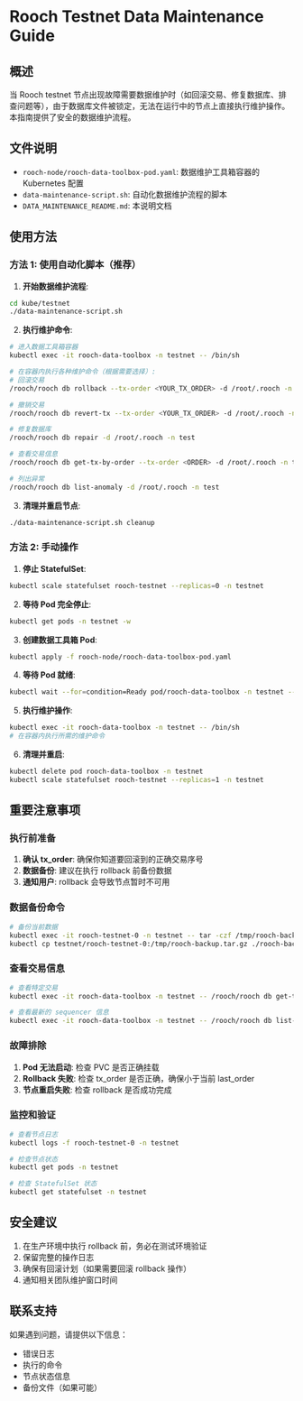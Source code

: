 # Rooch Testnet Data Maintenance Guide

## 概述

当 Rooch testnet 节点出现故障需要数据维护时（如回滚交易、修复数据库、排查问题等），由于数据库文件被锁定，无法在运行中的节点上直接执行维护操作。本指南提供了安全的数据维护流程。

## 文件说明

- `rooch-node/rooch-data-toolbox-pod.yaml`: 数据维护工具箱容器的 Kubernetes 配置
- `data-maintenance-script.sh`: 自动化数据维护流程的脚本
- `DATA_MAINTENANCE_README.md`: 本说明文档

## 使用方法

### 方法 1: 使用自动化脚本（推荐）

1. **开始数据维护流程**:
```bash
cd kube/testnet
./data-maintenance-script.sh
```

2. **执行维护命令**:
```bash
# 进入数据工具箱容器
kubectl exec -it rooch-data-toolbox -n testnet -- /bin/sh

# 在容器内执行各种维护命令（根据需要选择）:
# 回滚交易
/rooch/rooch db rollback --tx-order <YOUR_TX_ORDER> -d /root/.rooch -n test

# 撤销交易
/rooch/rooch db revert-tx --tx-order <YOUR_TX_ORDER> -d /root/.rooch -n test

# 修复数据库
/rooch/rooch db repair -d /root/.rooch -n test

# 查看交易信息
/rooch/rooch db get-tx-by-order --tx-order <ORDER> -d /root/.rooch -n test

# 列出异常
/rooch/rooch db list-anomaly -d /root/.rooch -n test
```

3. **清理并重启节点**:
```bash
./data-maintenance-script.sh cleanup
```

### 方法 2: 手动操作

1. **停止 StatefulSet**:
```bash
kubectl scale statefulset rooch-testnet --replicas=0 -n testnet
```

2. **等待 Pod 完全停止**:
```bash
kubectl get pods -n testnet -w
```

3. **创建数据工具箱 Pod**:
```bash
kubectl apply -f rooch-node/rooch-data-toolbox-pod.yaml
```

4. **等待 Pod 就绪**:
```bash
kubectl wait --for=condition=Ready pod/rooch-data-toolbox -n testnet --timeout=300s
```

5. **执行维护操作**:
```bash
kubectl exec -it rooch-data-toolbox -n testnet -- /bin/sh
# 在容器内执行所需的维护命令
```

6. **清理并重启**:
```bash
kubectl delete pod rooch-data-toolbox -n testnet
kubectl scale statefulset rooch-testnet --replicas=1 -n testnet
```

## 重要注意事项

### 执行前准备

1. **确认 tx_order**: 确保你知道要回滚到的正确交易序号
2. **数据备份**: 建议在执行 rollback 前备份数据
3. **通知用户**: rollback 会导致节点暂时不可用

### 数据备份命令

```bash
# 备份当前数据
kubectl exec -it rooch-testnet-0 -n testnet -- tar -czf /tmp/rooch-backup.tar.gz /root/.rooch
kubectl cp testnet/rooch-testnet-0:/tmp/rooch-backup.tar.gz ./rooch-backup-$(date +%Y%m%d-%H%M%S).tar.gz
```

### 查看交易信息

```bash
# 查看特定交易
kubectl exec -it rooch-data-toolbox -n testnet -- /rooch/rooch db get-tx-by-order --tx-order <ORDER> -d /root/.rooch -n test

# 查看最新的 sequencer 信息
kubectl exec -it rooch-data-toolbox -n testnet -- /rooch/rooch db list-anomaly -d /root/.rooch -n test
```

### 故障排除

1. **Pod 无法启动**: 检查 PVC 是否正确挂载
2. **Rollback 失败**: 检查 tx_order 是否正确，确保小于当前 last_order
3. **节点重启失败**: 检查 rollback 是否成功完成

### 监控和验证

```bash
# 查看节点日志
kubectl logs -f rooch-testnet-0 -n testnet

# 检查节点状态
kubectl get pods -n testnet

# 检查 StatefulSet 状态
kubectl get statefulset -n testnet
```

## 安全建议

1. 在生产环境中执行 rollback 前，务必在测试环境验证
2. 保留完整的操作日志
3. 确保有回滚计划（如果需要回滚 rollback 操作）
4. 通知相关团队维护窗口时间

## 联系支持

如果遇到问题，请提供以下信息：
- 错误日志
- 执行的命令
- 节点状态信息
- 备份文件（如果可能）
